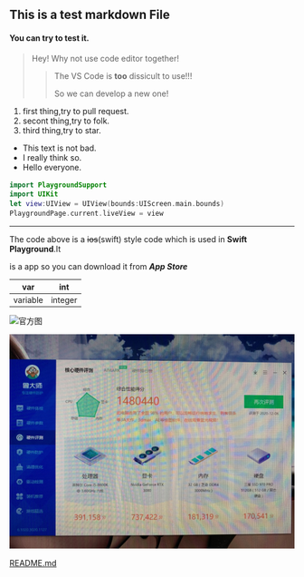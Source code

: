 ## This is a test markdown File

#### You can try to test it.

> Hey! Why not use code editor together!
>
> > The VS Code is **too** dissicult to use!!!
> >
> > So we can develop a new one!

1. first thing,try to pull request.
2. secont thing,try to folk.
3. third thing,try to star.

- This text is not bad.
- I really think so.
- Hello everyone.

```swift
import PlaygroundSupport
import UIKit
let view:UIView = UIView(bounds:UIScreen.main.bounds)
PlaygroundPage.current.liveView = view
```

---

The code above is a ~~ios~~(swift) style code which is used in **Swift Playground**.It

 is a app so you can download it from ***App Store***

| var      | int     |
| -------- | ------- |
| variable | integer |

![官方图](https://2c.zol-img.com.cn/product/207_100x75/282/cepSxiGlYCCLc.jpg)

![image](image.jpg)

[README.md](README.md)

